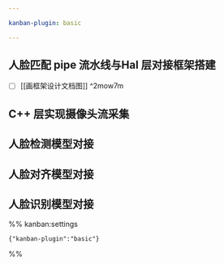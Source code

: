 ```yaml
---

kanban-plugin: basic

---
```


## 人脸匹配 pipe 流水线与Hal 层对接框架搭建

- [ ] [[画框架设计文档图]] ^2mow7m


## C++ 层实现摄像头流采集



## 人脸检测模型对接



## 人脸对齐模型对接



## 人脸识别模型对接





%% kanban:settings
```
{"kanban-plugin":"basic"}
```
%%